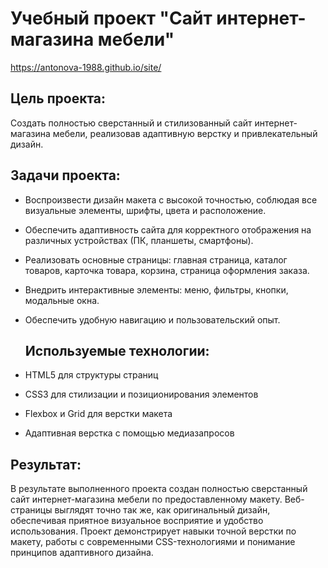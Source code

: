 # **Учебный проект "Сайт интернет-магазина мебели"** 

https://antonova-1988.github.io/site/


## Цель проекта: 
Создать полностью сверстанный и стилизованный сайт интернет-магазина мебели, реализовав адаптивную верстку и привлекательный дизайн.

## Задачи проекта:

* Воспроизвести дизайн макета с высокой точностью, соблюдая все визуальные элементы, шрифты, цвета и расположение.
* Обеспечить адаптивность сайта для корректного отображения на различных устройствах (ПК, планшеты, смартфоны).
* Реализовать основные страницы: главная страница, каталог товаров, карточка товара, корзина, страница оформления заказа.
* Внедрить интерактивные элементы: меню, фильтры, кнопки, модальные окна.
* Обеспечить удобную навигацию и пользовательский опыт.
  ## Используемые технологии:

* HTML5 для структуры страниц
* CSS3 для стилизации и позиционирования элементов
* Flexbox и Grid для верстки макета
* Адаптивная верстка с помощью медиазапросов

## Результат: 
В результате выполненного проекта создан полностью сверстанный сайт интернет-магазина мебели по предоставленному макету. 
Веб-страницы выглядят точно так же, как оригинальный дизайн, обеспечивая приятное визуальное восприятие и удобство использования. 
Проект демонстрирует навыки точной верстки по макету, работы с современными CSS-технологиями и понимание принципов адаптивного дизайна.




